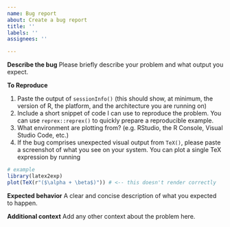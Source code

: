 ```yaml
---
name: Bug report
about: Create a bug report
title: ''
labels: ''
assignees: ''

---
```


**Describe the bug**
Please briefly describe your problem and what output you expect. 

**To Reproduce**
1. Paste the output of `sessionInfo()` (this should show, at minimum, the version of R, the platform, and the architecture you are running on)
2. Include a short snippet of code I can use to reproduce the problem. You can use `reprex::reprex()` to quickly prepare a reproducible example.
3. What environment are plotting from? (e.g. RStudio, the R Console, Visual Studio Code, etc.)
4. If the bug comprises unexpected visual output from `TeX()`, please paste a screenshot of what you see on your system. You can plot a single TeX expression by running
```r
# example
library(latex2exp)
plot(TeX(r"($\alpha + \beta$)")) # <-- this doesn't render correctly
```

**Expected behavior**
A clear and concise description of what you expected to happen.

**Additional context**
Add any other context about the problem here.
